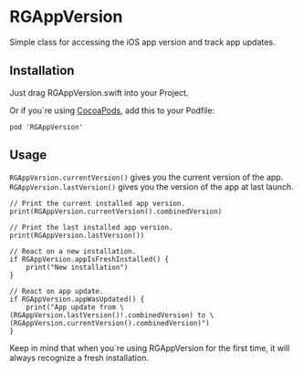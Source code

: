 # RGAppVersion
Simple class for accessing the iOS app version and track app updates.

## Installation
Just drag RGAppVersion.swift into your Project.

Or if you´re using [CocoaPods](https://cocoapods.org), add this to your Podfile:

	pod 'RGAppVersion'
	
## Usage

`RGAppVersion.currentVersion()` gives you the current version of the app.
`RGAppVersion.lastVersion()` gives you the version of the app at last launch.
	
	// Print the current installed app version.
	print(RGAppVersion.currentVersion().combinedVersion)
	
	// Print the last installed app version.
	print(RGAppVersion.lastVersion())
	
	// React on a new installation.
	if RGAppVersion.appIsFreshInstalled() {
        print("New installation")
    }
    
    // React on app update.
    if RGAppVersion.appWasUpdated() {
        print("App update from \(RGAppVersion.lastVersion()!.combinedVersion) to \(RGAppVersion.currentVersion().combinedVersion)")
    }

Keep in mind that when you´re using RGAppVersion for the first time, it will always recognize a fresh installation. 